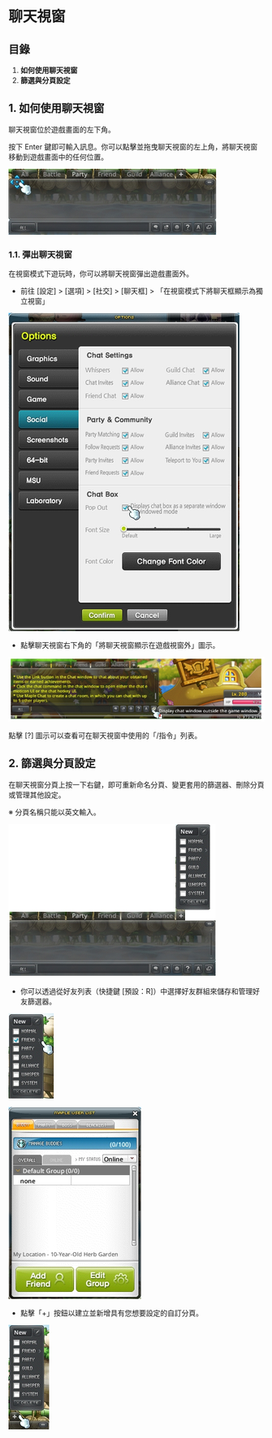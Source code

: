 # 聊天視窗
## 目錄
1.  **如何使用聊天視窗**
2.  **篩選與分頁設定**
## 1. 如何使用聊天視窗

聊天視窗位於遊戲畫面的左下角。

按下 Enter 鍵即可輸入訊息。你可以點擊並拖曳聊天視窗的左上角，將聊天視窗移動到遊戲畫面中的任何位置。

![](images/msn-101/beginners-guide/friends-and-guild/image_1747236375753_741.png)

### 1.1. 彈出聊天視窗

在視窗模式下遊玩時，你可以將聊天視窗彈出遊戲畫面外。

*   前往 \[設定\] > \[選項\] > \[社交\] > \[聊天框\] > 「在視窗模式下將聊天框顯示為獨立視窗」

![](images/msn-101/beginners-guide/friends-and-guild/image_1747236375753_74.png)

*   點擊聊天視窗右下角的「將聊天視窗顯示在遊戲視窗外」圖示。

![](images/msn-101/beginners-guide/friends-and-guild/image_1747236375753_294.png)

點擊 \[?\] 圖示可以查看可在聊天視窗中使用的「/指令」列表。

## 2. 篩選與分頁設定

在聊天視窗分頁上按一下右鍵，即可重新命名分頁、變更套用的篩選器、刪除分頁或管理其他設定。

※ 分頁名稱只能以英文輸入。

![](images/msn-101/beginners-guide/friends-and-guild/image_1747236375753_795.png)

*   你可以透過從好友列表（快捷鍵 \[預設：R\]）中選擇好友群組來儲存和管理好友篩選器。

![](images/msn-101/beginners-guide/friends-and-guild/image_1747236375753_471.png)

![](images/msn-101/beginners-guide/friends-and-guild/image_1747236375753_301.png)

*   點擊「+」按鈕以建立並新增具有您想要設定的自訂分頁。

![](images/msn-101/beginners-guide/friends-and-guild/image_1747236375753_887.png)